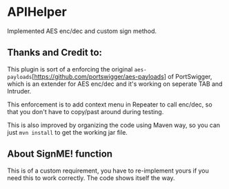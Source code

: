 # APIHelper
Implemented AES enc/dec and custom sign method.

## Thanks and Credit to:
This plugin is sort of a enforcing the original `aes-payloads`[https://github.com/portswigger/aes-payloads] of PortSwigger, which is an extender for AES enc/dec and it's working on seperate TAB and Intruder.

This enforcement is to add context menu in Repeater to call enc/dec, so that you don't have to copy/past around during testing.

This is also improved by organizing the code using Maven way, so you can just `mvn install` to get the working jar file.

## About SignME! function
This is of a custom requirement, you have to re-implement yours if you need this to work correctly. The code shows itself the way.


